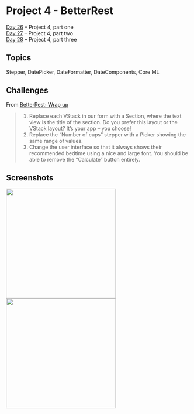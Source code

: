 # Project 4 - BetterRest

[Day 26](https://www.hackingwithswift.com/100/swiftui/26) – Project 4, part one <br />
[Day 27](https://www.hackingwithswift.com/100/swiftui/27) – Project 4, part two <br />
[Day 28](https://www.hackingwithswift.com/100/swiftui/28) – Project 4, part three

## Topics

Stepper, DatePicker, DateFormatter, DateComponents, Core ML

## Challenges

From [BetterRest: Wrap up](https://www.hackingwithswift.com/books/ios-swiftui/betterrest-wrap-up)

>1. Replace each VStack in our form with a Section, where the text view is the title of the section. Do you prefer this layout or the VStack layout? It’s your app – you choose!
>2. Replace the “Number of cups” stepper with a Picker showing the same range of values.
>3. Change the user interface so that it always shows their recommended bedtime using a nice and large font. You should be able to remove the “Calculate” button entirely.

## Screenshots

<img src="https://github.com/ivanov-mi/100-days-of-SwiftUI/assets/12073144/6840a1c2-0c3b-4e82-b15c-0f257397cdfb" width="300">
<img src="https://github.com/ivanov-mi/100-days-of-SwiftUI/assets/12073144/28c07a1a-3d3d-4b9a-ae25-67856122ee82" width="300">
